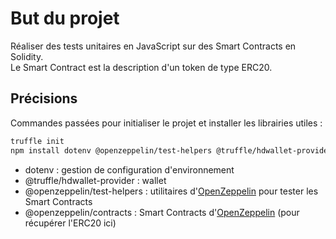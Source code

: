 # But du projet
Réaliser des tests unitaires en JavaScript sur des Smart Contracts en Solidity.  
Le Smart Contract est la description d'un token de type ERC20.  

## Précisions
Commandes passées pour initialiser le projet et installer les librairies utiles :  
```bash
truffle init
npm install dotenv @openzeppelin/test-helpers @truffle/hdwallet-provider @openzeppelin/contracts
```

 - dotenv : gestion de configuration d'environnement
 - @truffle/hdwallet-provider : wallet
 - @openzeppelin/test-helpers : utilitaires d'[OpenZeppelin](https://www.openzeppelin.com/) pour tester les Smart Contracts
 - @openzeppelin/contracts : Smart Contracts d'[OpenZeppelin](https://www.openzeppelin.com/) (pour récupérer l'ERC20 ici)